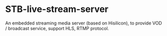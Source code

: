 # STB-live-stream-server
An embedded streaming media server (based on Hisilicon), to provide VOD / broadcast service, support HLS, RTMP protocol.
